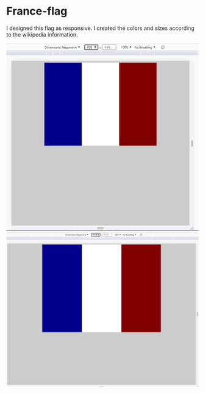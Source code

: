 # France-flag

I designed this flag as responsive. I created the colors and sizes according to the wikipedia information.

![The flag of France](The-flag-of-France.png)
![The flag of France](The-flag-of-France-2.png)
